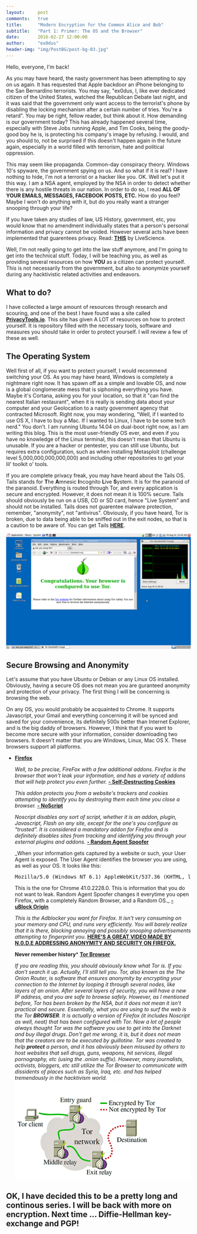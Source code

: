 ```yaml
---
layout:     post
comments:   true
title:      "Modern Encryption for the Common Alice and Bob"
subtitle:   "Part 1: Primer: The OS and the Browser"
date:       2016-02-27 12:00:00
author:     "ex0dus"
header-img: "img/PostBG/post-bg-03.jpg"
---
```

Hello, everyone, I'm back!

As you may have heard, the nasty government has been attempting to spy on us again. It has requested that Apple backdoor an iPhone belonging to the San Bernardino terrorists. You may say, "ex0dus, I, like ever dedicated citizen of the United States, watched the Republican Debate last night, and it was said that the government only want access to the terrorist's phone by disabling the locking mechanism after a certain number of tries. You're a retard". You may be right, fellow reader, but think about it. How demanding is our government today? This has already happened several time, especially with Steve Jobs running Apple, and Tim Cooks, being the goody-good boy he is, is protecting his company's image by refusing. I would, and you should to, not be surprised if this doesn't happen again in the future again, especially in a world filled with terrorism, hate and political oppression.

This may seem like propaganda. Common-day conspiracy theory. Windows 10's spyware, the government spying on us. And so what if it is real? I have nothing to hide, I'm not a terrorist or a hacker like you. OK. Well let's put it this way. I am a NSA agent, employed by the NSA in order to detect whether there is any hostile threats in our nation. In order to do so, I read **ALL OF YOUR EMAILS, MESSAGES, FACEBOOK POSTS, ETC.** How do you feel? Maybe I won't do anything with it, but do you really want a stranger snooping through your life?

If you have taken any studies of law, US History, government, etc, you would know that no amendment individually states that a person's personal information and privacy cannot be voided. However several acts have been implemented that guarentees privacy. Read: [**THIS**](http://www.livescience.com/37398-right-to-privacy.html) by LiveScience.

Well, I'm not really going to get into the law stuff anymore, and I'm going to get into the technical stuff. Today, I will be teaching you, as well as providing several resources on how **YOU** as a citizen can protect yourself. This is not necessarily from the government, but also to anonymize yourself during any hacktivistic related activities and endeavors.

## What to do?

I have collected a large amount of resources through research and scouring, and one of the best I have found was a site called [**PrivacyTools.io**](privacy.tools.io). This site has given A LOT of resources on how to protect yourself. It is repository filled with the necessary tools, software and measures you should take in order to protect yourself. I will review a few of these as well.

## The Operating System

Well first of all, if you want to protect yourself, I would recommend switching your OS. As you may have heard, Windows is completely a nightmare right now. It has spawn off as a simple and lovable OS, and now is a global conglomerate mess that is siphoning everything you have. Maybe it's Cortana, asking you for your location, so that it "can find the nearest Italian restaurant", when it is really is sending data about your computer and your Geolocation to a nasty government agency that contracted Microsoft. Right now, you may wondering, "Well, if I wanted to use OS X, I have to buy a Mac. If I wanted to Linux, I have to be some tech nerd." You don't. I am running Ubuntu 14.04 on dual-boot right now, as I am writing this blog. This is the most user-friendly OS ever, and even if you have no knowledge of the Linux terminal, this doesn't mean that Ubuntu is unusable. If you are a hacker or pentester, you can still use Ubuntu, but requires extra configuration, such as when installing Metasploit (challenge level 5,000,000,000,000,000) and including other repositories to get your lil' toolkit o' tools.

If you are complete privacy freak, you may have heard about the Tails OS. Tails stands for **T**he **A**mnesic **I**ncognito **L**ive **S**ystem. It is for the paranoid of the paranoid. Everything is routed through Tor, and every application is secure and encrypted. However, it does not mean it is 100% secure. Tails should obviously be run on a USB, CD or SD card, hence "Live System" and should not be installed. Tails does not guarentee malware protection, remember, "anonymity", not "antivirus". Obviously, if you have heard, Tor is broken, due to data being able to be sniffed out in the exit nodes, so that is a caution to be aware of. You can get Tails [**HERE**](https://tails.boum.org).

![](/img/ModernEncryptionAliceBob1/tails.png)

## Secure Browsing and Anonymity

Let's assume that you have Ubuntu or Debian or any Linux OS installed. Obviously, having a secure OS does not mean you are guranteed anonymity and protection of your privacy. The first thing I will be concerning is browsing the web.

On any OS, you would probably be acquainted to Chrome. It supports Javascript, your Gmail and everything concerning it will be synced and saved for your convenience, its definitely 500x better than Internet Explorer, and is the big daddy of browsers. However, I think that if you want to become more secure with your information, consider downloading two browsers. It doesn't matter that you are Windows, Linux, Mac OS X. These browsers support all platforms.

*   [**Firefox**](https://www.mozilla.org/en-US/firefox/new/)

    _Well, to be precise, FireFox with a few additional addons. Firefox is the browser that won't leak your information, and has a variety of addons that will help protect you even further._
    [**- Self-Destructing Cookies** ](https://addons.mozilla.org/en-US/firefox/addon/self-destructing-cookies/)

    _This addon protects you from a website's trackers and cookies attempting to identify you by destroying them each time you close a browser._
    [**- NoScript** ](https://noscript.net/)

    _Noscript disables any sort of script, whether it is an addon, plugin, Javascript, Flash on any site, except for the one's you configure as "trusted". It is considered a mandatory addon for Firefox and is definitely disables sites from tracking and identifying you through your external plugins and addons._
    [**- Random Agent Spoofer**](https://addons.mozilla.org/en-US/firefox/addon/random-agent-spoofer/)

    _When your information gets captured by a website or such, your User Agent is exposed. The User Agent identifies the browser you are using, as well as your OS. It looks like this:

    <pre>Mozilla/5.0 (Windows NT 6.1) AppleWebKit/537.36 (KHTML, like Gecko) Chrome/41.0.2228.0 Safari/537.36</pre>

    This is the one for Chrome 41.0.2228.0\. This is information that you do not want to leak. Random Agent Spoofer changes it everytime you open Firefox, with a completely Random Browser, and a Random OS._
    [**- uBlock Origin** ](https://addons.mozilla.org/en-US/firefox/addon/ublock-origin/?src=search)

    _This is the Adblocker you want for Firefox. It isn't very consuming on your memory and CPU, and runs very efficiently. You will barely realize that it is there, blocking annoying and possibly snooping advertisements attempting to fingerprint you._
    [**HERE'S A GREAT VIDEO MADE BY N.0.D.E ADDRESSING ANONYMITY AND SECURITY ON FIREFOX.**](https://www.youtube.com/watch?v=onmDmyypIMM)  

    **Never remember history***   [**Tor Browser**](https://www.torproject.org/)

    _If you are reading this, you should obviously know what Tor is. If you don't search it up. Actually, I'll still tell you. Tor, also known as the The Onion Router, is software that ensures anonymity by encrypting your connection to the Internet by looping it through several nodes, like layers of an onion. After several layers of security, you will have a new IP address, and you are safe to browse safely. However, as I mentioned before, Tor has been broken by the NSA, but it does not mean it isn't practical and secure. Essentially, what you are using to surf the web is the Tor **BROWSER**. It is actually a version of Firefox (it includes Noscript as well, neat) that has been configured with Tor. Now a lot of people always thought Tor was the software you use to get into the Darknet and buy illegal drugs. Don't get me wrong, it is, but it does not mean that the creators are to be executed by guillotine. Tor was created to help **protect** a person, and it has obviously been misused by others to host websites that sell drugs, guns, weapons, hit services, illegal pornography, etc (using the .onion suffix). However, many journalists, activists, bloggers, etc still utilize the Tor Browser to communicate with dissidents of places such as Syria, Iraq, etc. and has helped tremendously in the hacktivism world._
    ![](/img/ModernEncryptionAliceBob1/tor.png)

## OK, I have decided this to be a pretty long and continous series. I will be back with more on encryption. Next time ... **Diffie-Hellman key-exchange** and **PGP!**
